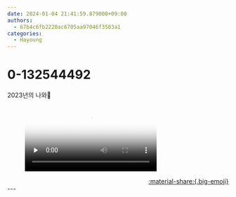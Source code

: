 ```yaml
---
date: 2024-01-04 21:41:59.879000+09:00
authors:
  - 67b4c6fb2220ac6705aa97046f3503a1
categories:
  - Hayoung
---
```


# 0-132544492

<div class="post-container" markdown="1">
<div class="content-container md-sidebar__scrollwrap" markdown="1">

2023년의 나와🩵

<figure markdown="1">
<video controls="controls" preload="none" poster="/assets/videos/weverse_2-773798-thumb.jpg">
<source src="/assets/videos/weverse_2-773798.mp4#t=1" type="video/mp4">
Your browser does not support the video tag.
</video>
</figure>


</div>
</div>

<div style="text-align: right;" markdown="1">
<a href="https://weverse.io/fromis9/artist/0-132544492" style="text-align: right;">:material-share:{.big-emoji}</a>
</div>
---
